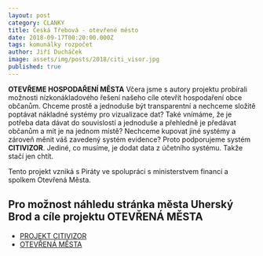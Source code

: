 ```yaml
---
layout: post
category: CLANKY
title: Česká Třebová - otevřené město
date: 2018-09-17T00:20:00.000Z
tags: komunálky rozpočet
author: Jiří Ducháček
image: assets/img/posts/2018/citi_visor.jpg
published: true
---
```

**OTEVŘEME HOSPODAŘENÍ MĚSTA**
 Včera jsme s autory projektu probírali možnosti nízkonákladového řešení našeho cíle otevřít hospodaření obce občanům. Chceme prostě a jednoduše být transparentní a nechceme složitě poptávat nákladné systémy
 pro vizualizace dat? Také vnímáme, že je potřeba data dávat do souvislostí a jednoduše a přehledně je předávat občanům a mít je na jednom místě? Nechceme kupovat jiné systémy a zároveň měnit váš zavedený systém evidence?
 Proto podporujeme systém **CITIVIZOR**. Jediné, co musíme, je dodat  data z  účetního systému. Takže stačí jen chtít.

Tento projekt vzniká s Piráty ve spolupráci s ministerstvem financí a spolkem Otevřená Města.

 Pro možnost náhledu stránka města Uherský Brod a cíle projektu **OTEVŘENÁ MĚSTA**
------------------
 * [PROJEKT CITIVIZOR][1]
 * [OTEVŘENÁ MĚSTA][2]



[1]: https://www.cityvizor.cz/ub/prehled
[2]: https://www.otevrenamesta.cz/cile/
